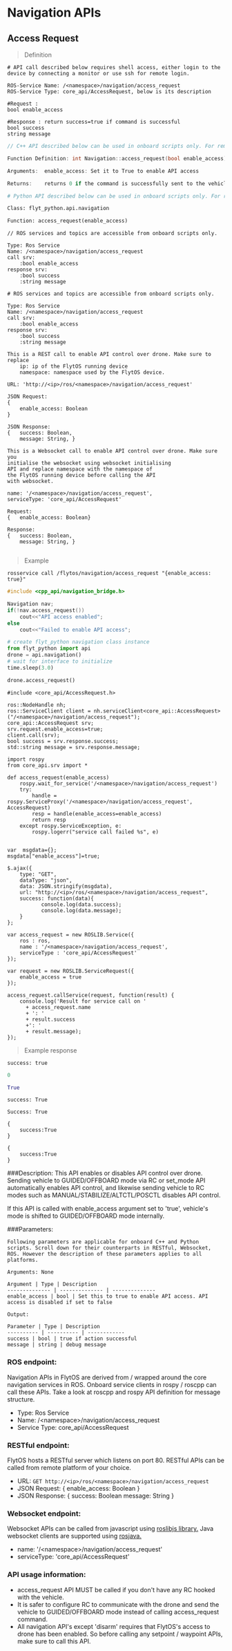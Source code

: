 # Navigation APIs

## Access Request



> Definition

```shell
# API call described below requires shell access, either login to the device by connecting a monitor or use ssh for remote login.

ROS-Service Name: /<namespace>/navigation/access_request
ROS-Service Type: core_api/AccessRequest, below is its description

#Request : 
bool enable_access

#Response : return success=true if command is successful
bool success
string message
```

```cpp
// C++ API described below can be used in onboard scripts only. For remote scripts you can use http client libraries to call FlytOS REST endpoints from C++.

Function Definition: int Navigation::access_request(bool enable_access)

Arguments:  enable_access: Set it to True to enable API access

Returns:    returns 0 if the command is successfully sent to the vehicle
```

```python
# Python API described below can be used in onboard scripts only. For remote scripts you can use http client libraries to call FlytOS REST endpoints from Python.

Class: flyt_python.api.navigation

Function: access_request(enable_access)
```

```cpp--ros
// ROS services and topics are accessible from onboard scripts only.

Type: Ros Service
Name: /<namespace>/navigation/access_request
call srv:
    :bool enable_access
response srv: 
    :bool success
    :string message
```

```python--ros
# ROS services and topics are accessible from onboard scripts only.

Type: Ros Service
Name: /<namespace>/navigation/access_request
call srv:
    :bool enable_access
response srv: 
    :bool success
    :string message

```

```javascript--REST
This is a REST call to enable API control over drone. Make sure to replace 
    ip: ip of the FlytOS running device
    namespace: namespace used by the FlytOS device.

URL: 'http://<ip>/ros/<namespace>/navigation/access_request'

JSON Request:
{
    enable_access: Boolean
}

JSON Response:
{   success: Boolean,
    message: String, }

```

```javascript--Websocket
This is a Websocket call to enable API control over drone. Make sure you 
initialise the websocket using websocket initialising 
API and replace namespace with the namespace of 
the FlytOS running device before calling the API 
with websocket.

name: '/<namespace>/navigation/access_request',
serviceType: 'core_api/AccessRequest'

Request:
{   enable_access: Boolean}

Response:
{   success: Boolean,
    message: String, }


```


> Example

```shell
rosservice call /flytos/navigation/access_request "{enable_access: true}"    
```

```cpp
#include <cpp_api/navigation_bridge.h>

Navigation nav;
if(!nav.access_request())
    cout<<"API access enabled";
else
    cout<<"Failed to enable API access";
```

```python
# create flyt_python navigation class instance
from flyt_python import api
drone = api.navigation()
# wait for interface to initialize
time.sleep(3.0)

drone.access_request()
```

```cpp--ros
#include <core_api/AccessRequest.h>

ros::NodeHandle nh;
ros::ServiceClient client = nh.serviceClient<core_api::AccessRequest>("/<namespace>/navigation/access_request");
core_api::AccessRequest srv;
srv.request.enable_access=true;
client.call(srv);
bool success = srv.response.success;
std::string message = srv.response.message;
```

```python--ros
import rospy
from core_api.srv import *

def access_request(enable_access)
    rospy.wait_for_service('/<namespace>/navigation/access_request')
    try:
        handle = rospy.ServiceProxy('/<namespace>/navigation/access_request', AccessRequest)
        resp = handle(enable_access=enable_access)
        return resp
    except rospy.ServiceException, e:
        rospy.logerr("service call failed %s", e)
```

```javascript--REST

var  msgdata={};
msgdata["enable_access"]=true;

$.ajax({
    type: "GET",
    dataType: "json",
    data: JSON.stringify(msgdata),
    url: "http://<ip>/ros/<namespace>/navigation/access_request",  
    success: function(data){
           console.log(data.success);
           console.log(data.message);
    }
};

```

```javascript--Websocket
var access_request = new ROSLIB.Service({
    ros : ros,
    name : '/<namespace>/navigation/access_request',
    serviceType : 'core_api/AccessRequest'
});

var request = new ROSLIB.ServiceRequest({
    enable_access = true
});

access_request.callService(request, function(result) {
    console.log('Result for service call on '
      + access_request.name
      + ': '
      + result.success
      +': '
      + result.message);
});
```


> Example response

```shell
success: true
```

```cpp
0
```

```python
True
```

```cpp--ros
success: True
```

```python--ros
Success: True
```

```javascript--REST
{
    success:True
}

```

```javascript--Websocket
{
    success:True
}

```



###Description:
This API enables or disables API control over drone. Sending vehicle to GUIDED/OFFBOARD mode via RC or set_mode API automatically enables API control, and likewise sending vehicle to RC modes such as MANUAL/STABILIZE/ALTCTL/POSCTL disables API control.

If this API is called with enable_access argument set to 'true', vehicle's mode is shifted to GUIDED/OFFBOARD mode internally.

###Parameters:
    
    Following parameters are applicable for onboard C++ and Python scripts. Scroll down for their counterparts in RESTful, Websocket, ROS. However the description of these parameters applies to all platforms. 
    
    Arguments: None
    
    Argument | Type | Description
    -------------- | -------------- | --------------
    enable_access | bool | Set this to true to enable API access. API access is disabled if set to false

    Output:
    
    Parameter | Type | Description
    ---------- | ---------- | ------------
    success | bool | true if action successful
    message | string | debug message

### ROS endpoint:
Navigation APIs in FlytOS are derived from / wrapped around the core navigation services in ROS. Onboard service clients in rospy / roscpp can call these APIs. Take a look at roscpp and rospy API definition for message structure. 

* Type: Ros Service</br> 
* Name: /\<namespace\>/navigation/access_request</br>
* Service Type: core_api/AccessRequest

### RESTful endpoint:
FlytOS hosts a RESTful server which listens on port 80. RESTful APIs can be called from remote platform of your choice.

* URL: ``GET http://<ip>/ros/<namespace>/navigation/access_request``
* JSON Request:
{
    enable_access: Boolean
}
* JSON Response:
{
    success: Boolean
    message: String
}


### Websocket endpoint:
Websocket APIs can be called from javascript using  [roslibjs library.](https://github.com/RobotWebTools/roslibjs) 
Java websocket clients are supported using [rosjava.](http://wiki.ros.org/rosjava)

* name: '/\<namespace\>/navigation/access_request'</br>
* serviceType: 'core_api/AccessRequest'


### API usage information:

* access_request API MUST be called if you don't have any RC hooked with the vehicle.
* It is safer to configure RC to communicate with the drone and send the vehicle to GUIDED/OFFBOARD mode instead of calling access_request command. 
* All navigation API's except 'disarm' requires that FlytOS's access to drone has been enabled. So before calling any setpoint / waypoint APIs, make sure to call this API.
